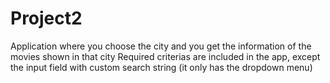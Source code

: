 # Project2
Application where you choose the city and you get the information of the movies shown in that city
Required criterias are included in the app, except the input field with custom search string (it only has the dropdown menu)
